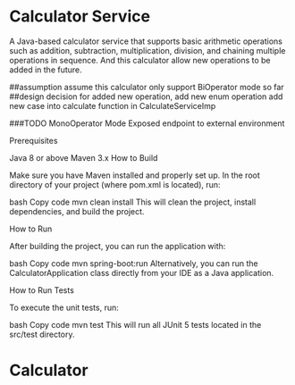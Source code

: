 
# Calculator Service
A Java-based calculator service that supports basic arithmetic operations such as addition, 
subtraction, multiplication, division, and chaining multiple operations in sequence. And this 
calculator allow new operations to be added in the future.

##assumption
assume this calculator only support BiOperator mode so far
##design decision
for added new operation, add new enum operation add new case into calculate function in CalculateServiceImp

###TODO
MonoOperator Mode
Exposed endpoint to external environment


Prerequisites

Java 8 or above
Maven 3.x
How to Build

Make sure you have Maven installed and properly set up. In the root directory of your project (where pom.xml is located), run:

bash
Copy code
mvn clean install
This will clean the project, install dependencies, and build the project.

How to Run

After building the project, you can run the application with:

bash
Copy code
mvn spring-boot:run
Alternatively, you can run the CalculatorApplication class directly from your IDE as a Java application.

How to Run Tests

To execute the unit tests, run:

bash
Copy code
mvn test
This will run all JUnit 5 tests located in the src/test directory.

# Calculator
